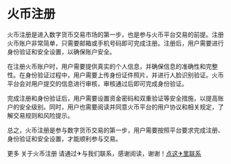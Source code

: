 # 火币注册

火币注册是进入数字货币交易市场的第一步，也是参与火币平台交易的前提。注册火币账户非常简单，只需要邮箱或手机号码即可完成注册。注册后，用户需要进行身份验证和安全设置，以确保账户安全。

在注册火币账户时，用户需要提供真实的个人信息，并确保信息的准确性和完整性。在身份验证过程中，用户需要上传身份证件照片，并进行人脸识别验证。火币平台会对用户提交的信息进行审核，审核通过后即可完成身份验证。

完成注册和身份验证后，用户需要设置资金密码和双重验证等安全措施，以提高账户的安全级别。同时，用户也需要阅读并同意火币平台的用户协议和相关规定，了解交易规则和风险提示。

总之，火币注册是参与数字货币交易的第一步，用户需要按照平台要求完成注册、身份验证和安全设置，才能顺利参与交易。

更多 关于火币注册 请通过✈与我们联系，感谢阅读，谢谢！[点这✈里联系](https://ads.k02.cc)
